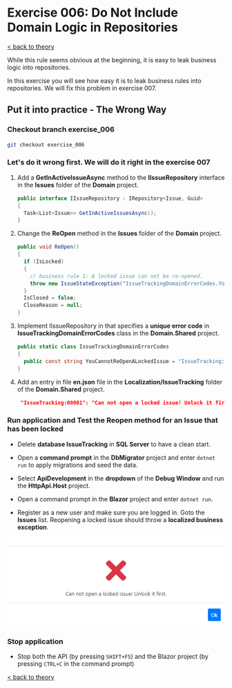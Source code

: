 # Exercise 006: Do Not Include Domain Logic in Repositories

[< back to theory](../docs/part3/part3-Implementation-The-Building-Blocks.md#theory_exercise_006)

While this rule seems obvious at the beginning, it is easy to leak business logic into repositories.

In this exercise you will see how easy it is to leak business rules into repositories. We will fix this problem in exercise 007.

## Put it into practice - The Wrong Way

### Checkout branch exercise_006

```bash
git checkout exercise_006
```

### Let's do it wrong first. We will do it right in the exercise 007

1. Add a **GetInActiveIssueAsync** method to the **IIssueRepository** interface in the **Issues** folder of the **Domain** project.

    ```csharp
    public interface IIssueRepository : IRepository<Issue, Guid>
    {
      Task<List<Issue>> GetInActiveIssuesAsync();
    }
    ```

2. Change the **ReOpen** method in the **Issues** folder of the **Domain** project.

    ```csharp
    public void ReOpen()
    {
      if (IsLocked)
      {
        // business rule 1: A locked issue can not be re-opened.
        throw new IssueStateException("IssueTrackingDomainErrorCodes.YouCannotReOpenALockedIssue");
      }
      IsClosed = false;
      CloseReason = null;
    }
    ```

3. Implement IIssueRepository in that specifies a **unique error code** in **IssueTrackingDomainErrorCodes** class in the **Domain.Shared** project.

    ```csharp
    public static class IssueTrackingDomainErrorCodes
    {
      public const string YouCannotReOpenALockedIssue = "IssueTracking:00001";
    }
    ````

4. Add an entry in file **en.json** file in the **Localization/IssueTracking** folder of the **Domain.Shared** project.

   ```json
    "IssueTracking:00001": "Can not open a locked issue! Unlock it first."
   ```

### Run application and Test the Reopen method for an Issue that has been locked

* Delete **database IssueTracking** in **SQL Server** to have a clean start.

* Open a **command prompt** in the **DbMigrator** project and enter `dotnet run` to apply migrations and seed the data.

* Select **ApiDevelopment** in the **dropdown** of the **Debug Window** and run the **HttpApi.Host** project.

* Open a command prompt in the **Blazor** project and enter `dotnet run`.

* Register as a new user and make sure you are logged in. Goto the **Issues** list. Reopening a locked issue should throw a **localized business exception**.

![Localized error message](images/error_message_localized_business_exception.png "Localized error message thrown by the system")

### Stop application

* Stop both the API (by pressing `SHIFT+F5`) and the Blazor project (by pressing `CTRL+C` in the command prompt)

[< back to theory](../docs/part3/part3-Implementation-The-Building-Blocks.md#theory_exercise_006)
